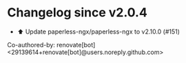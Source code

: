# Changelog since v2.0.4
- ⬆️ Update paperless-ngx/paperless-ngx to v2.10.0 (#151)

Co-authored-by: renovate[bot] <29139614+renovate[bot]@users.noreply.github.com> 
